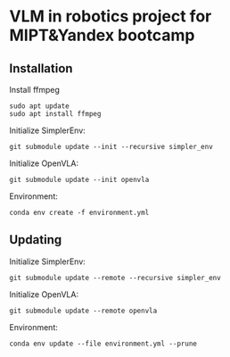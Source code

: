 # VLM in robotics project for MIPT&Yandex bootcamp

## Installation

Install ffmpeg
```
sudo apt update
sudo apt install ffmpeg
```

Initialize SimplerEnv:

```git submodule update --init --recursive simpler_env```

Initialize OpenVLA:

```git submodule update --init openvla```

Environment:

```conda env create -f environment.yml```

## Updating

Initialize SimplerEnv:

```git submodule update --remote --recursive simpler_env```

Initialize OpenVLA:

```git submodule update --remote openvla```

Environment:

```conda env update --file environment.yml --prune```
